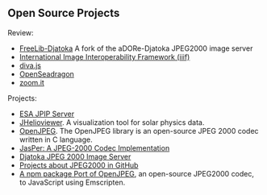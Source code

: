 ## Open Source Projects

Review:
* [FreeLib-Djatoka](http://projects.freelibrary.info/freelib-djatoka/) A fork of the aDORe-Djatoka JPEG2000 image server
* [International Image Interoperability Framework (iiif)](http://iiif.io)
* [diva.js](http://ddmal.music.mcgill.ca/diva/)
* [OpenSeadragon](http://openseadragon.github.io/)
* [zoom.it](http://zoom.it)

Projects:
* [ESA JPIP Server](https://launchpad.net/esajpip)
* [JHelioviewer](https://launchpad.net/jhelioviewer). A visualization tool for solar physics data.
* [OpenJPEG](http://www.openjpeg.org). The OpenJPEG library is an open-source JPEG 2000 codec written in C language.
* [JasPer: A JPEG-2000 Codec Implementation](http://www.ece.uvic.ca/~frodo/jasper/)
* [Djatoka JPEG 2000 Image Server](http://sourceforge.net/apps/mediawiki/djatoka/index.php?title=Main_Page)
* [Projects about JPEG2000 in GitHub](https://github.com/search?q=jpeg2000)
* [A npm package Port of OpenJPEG](https://www.npmjs.org/package/openjpeg), an open-source JPEG2000 codec, to JavaScript using Emscripten.
